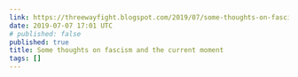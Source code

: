 ```yaml
---
link: https://threewayfight.blogspot.com/2019/07/some-thoughts-on-fascism-and-current.html
date: 2019-07-07 17:01 UTC
# published: false
published: true
title: Some thoughts on fascism and the current moment
tags: []
---
```



